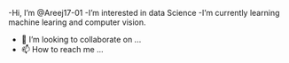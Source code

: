 -Hi, I’m @Areej17-01
-I’m interested in data Science 
-I’m currently learning machine learing and computer vision.
- 💞️ I’m looking to collaborate on ...
- 📫 How to reach me ...

<!---
Areej17-01/Areej17-01 is a ✨ special ✨ repository because its `README.md` (this file) appears on your GitHub profile.
You can click the Preview link to take a look at your changes.
--->
